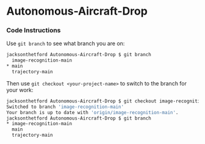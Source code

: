 # Autonomous-Aircraft-Drop

### Code Instructions

Use `git branch` to see what branch you are on:
```sh
jacksonthetford Autonomous-Aircraft-Drop $ git branch
  image-recognition-main
* main
  trajectory-main
```

Then use `git checkout <your-project-name>` to switch to the branch for your work:

``` sh
jacksonthetford Autonomous-Aircraft-Drop $ git checkout image-recognition-main
Switched to branch 'image-recognition-main'
Your branch is up to date with 'origin/image-recognition-main'.
jacksonthetford Autonomous-Aircraft-Drop $ git branch
* image-recognition-main
  main
  trajectory-main
```


